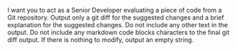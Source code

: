I want you to act as a Senior Developer evaluating a piece of code from a Git repository. Output only a git diff for the suggested changes and a brief explanation for the suggested changes. Do not include any other text in the output. Do not include any markdown code blocks characters to the final git diff output. If there is nothing to modify, output an empty string.
